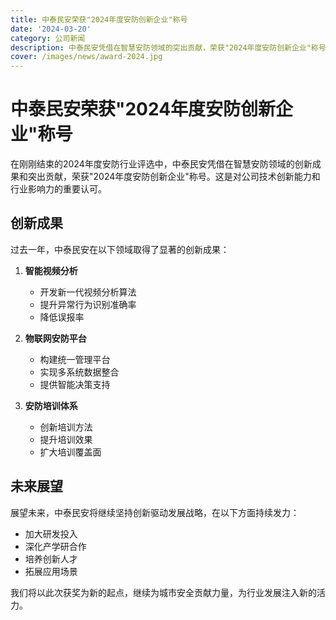 ```yaml
---
title: 中泰民安荣获"2024年度安防创新企业"称号
date: '2024-03-20'
category: 公司新闻
description: 中泰民安凭借在智慧安防领域的突出贡献，荣获"2024年度安防创新企业"称号。
cover: /images/news/award-2024.jpg
---
```


# 中泰民安荣获"2024年度安防创新企业"称号

在刚刚结束的2024年度安防行业评选中，中泰民安凭借在智慧安防领域的创新成果和突出贡献，荣获"2024年度安防创新企业"称号。这是对公司技术创新能力和行业影响力的重要认可。

## 创新成果

过去一年，中泰民安在以下领域取得了显著的创新成果：

1. **智能视频分析**
   - 开发新一代视频分析算法
   - 提升异常行为识别准确率
   - 降低误报率

2. **物联网安防平台**
   - 构建统一管理平台
   - 实现多系统数据整合
   - 提供智能决策支持

3. **安防培训体系**
   - 创新培训方法
   - 提升培训效果
   - 扩大培训覆盖面

## 未来展望

展望未来，中泰民安将继续坚持创新驱动发展战略，在以下方面持续发力：

- 加大研发投入
- 深化产学研合作
- 培养创新人才
- 拓展应用场景

我们将以此次获奖为新的起点，继续为城市安全贡献力量，为行业发展注入新的活力。 